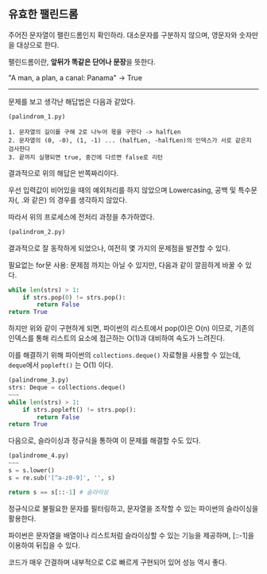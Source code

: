 ## 유효한 팰린드롬

주어진 문자열이 팰린드롬인지 확인하라. 대소문자를 구분하지 않으며, 영문자와 숫자만을 대상으로 한다.

팰린드롬이란, **앞뒤가 똑같은 단어나 문장**을 뜻한다.

"A man, a plan, a canal: Panama" -> True

---

문제를 보고 생각난 해답법은 다음과 같았다.

```
(palindrom_1.py)

1. 문자열의 길이를 구해 2로 나누어 몫을 구한다 -> halfLen
2. 문자열의 (0, -0), (1, -1) ... (halfLen, -halfLen)의 인덱스가 서로 같은지 검사한다
3. 끝까지 실행되면 true, 중간에 다르면 false로 리턴
```

결과적으로 위의 해답은 반쪽짜리이다.

우선 입력값이 비어있을 때의 예외처리를 하지 않았으며 Lowercasing, 공백 및 특수문자(, .와 같은) 의 경우를 생각하지 않았다.

따라서 위의 프로세스에 전처리 과정을 추가하였다.

```python
(palindrom_2.py)
```

결과적으로 잘 동작하게 되었으나, 여전히 몇 가지의 문제점을 발견할 수 있다.

필요없는 for문 사용: 문제점 까지는 아닐 수 있지만, 다음과 같이 깔끔하게 바꿀 수 있다.

```python
while len(strs) > 1:
    if strs.pop(0) != strs.pop():
        return False
return True
```

하지만 위와 같이 구현하게 되면, 파이썬의 리스트에서 pop(0)은 O(n) 이므로, 기존의 인덱스를 통해 리스트의 요소에 접근하는 O(1)과 대비하여 속도가 느려진다.

이를 해결하기 위해 파이썬의 `collections.deque()` 자료형을 사용할 수 있는데, `deque`에서 `popleft()` 는 O(1) 이다.

```python
(palindrome_3.py)
strs: Deque = collections.deque()
~~~
while len(strs) > 1:
    if strs.popleft() != strs.pop():
        return False
return True
```

다음으로, 슬라이싱과 정규식을 통하여 이 문제를 해결할 수도 있다.

```python
(palindrome_4.py)
~~~
s = s.lower()
s = re.sub('[^a-z0-9]', '', s)

return s == s[::-1] # 슬라이싱
```

정규식으로 불필요한 문자를 필터링하고, 문자열을 조작할 수 있는 파이썬의 슬라이싱을 활용한다.

파이썬은 문자열을 배열이나 리스트처럼 슬라이싱할 수 있는 기능을 제공하며,
[::-1]을 이용하여 뒤집을 수 있다.

코드가 매우 간결하며 내부적으로 C로 빠르게 구현되어 있어 성능 역시 좋다.
